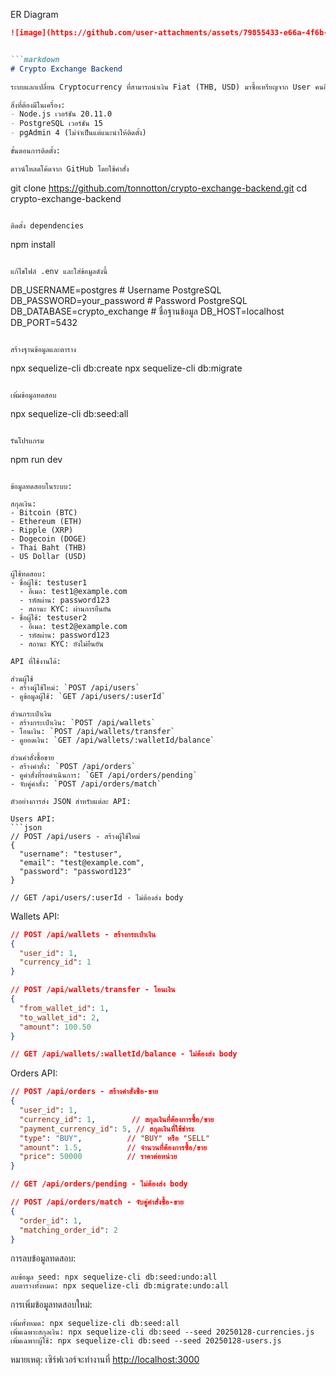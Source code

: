 
ER Diagram
```markdown
![image](https://github.com/user-attachments/assets/79855433-e66a-4f6b-b80c-3f10e3efd358)


```markdown
# Crypto Exchange Backend

ระบบแลกเปลี่ยน Cryptocurrency ที่สามารถนำเงิน Fiat (THB, USD) มาซื้อเหรียญจาก User คนอื่นๆในระบบ

สิ่งที่ต้องมีในเครื่อง:
- Node.js เวอร์ชัน 20.11.0
- PostgreSQL เวอร์ชัน 15
- pgAdmin 4 (ไม่จำเป็นแต่แนะนำให้ติดตั้ง)

ขั้นตอนการติดตั้ง:

ดาวน์โหลดโค้ดจาก GitHub โดยใช้คำสั่ง
```
git clone https://github.com/tonnotton/crypto-exchange-backend.git
cd crypto-exchange-backend
```

ติดตั้ง dependencies
```
npm install
```

แก้ไขไฟล์ .env และใส่ข้อมูลดังนี้
```
DB_USERNAME=postgres           # Username PostgreSQL
DB_PASSWORD=your_password      # Password PostgreSQL
DB_DATABASE=crypto_exchange    # ชื่อฐานข้อมูล
DB_HOST=localhost
DB_PORT=5432
```

สร้างฐานข้อมูลและตาราง
```
npx sequelize-cli db:create
npx sequelize-cli db:migrate
```

เพิ่มข้อมูลทดสอบ
```
npx sequelize-cli db:seed:all
```

รันโปรแกรม
```
npm run dev
```

ข้อมูลทดสอบในระบบ:

สกุลเงิน:
- Bitcoin (BTC)
- Ethereum (ETH)
- Ripple (XRP)
- Dogecoin (DOGE)
- Thai Baht (THB)
- US Dollar (USD)

ผู้ใช้ทดสอบ:
- ชื่อผู้ใช้: testuser1
  - อีเมล: test1@example.com
  - รหัสผ่าน: password123
  - สถานะ KYC: ผ่านการยืนยัน
- ชื่อผู้ใช้: testuser2
  - อีเมล: test2@example.com
  - รหัสผ่าน: password123
  - สถานะ KYC: ยังไม่ยืนยัน

API ที่ใช้งานได้:

ส่วนผู้ใช้
- สร้างผู้ใช้ใหม่: `POST /api/users`
- ดูข้อมูลผู้ใช้: `GET /api/users/:userId`

ส่วนกระเป๋าเงิน
- สร้างกระเป๋าเงิน: `POST /api/wallets`
- โอนเงิน: `POST /api/wallets/transfer`
- ดูยอดเงิน: `GET /api/wallets/:walletId/balance`

ส่วนคำสั่งซื้อขาย
- สร้างคำสั่ง: `POST /api/orders`
- ดูคำสั่งที่รอดำเนินการ: `GET /api/orders/pending`
- จับคู่คำสั่ง: `POST /api/orders/match`

ตัวอย่างการส่ง JSON สำหรับแต่ละ API:

Users API:
```json
// POST /api/users - สร้างผู้ใช้ใหม่
{
  "username": "testuser",
  "email": "test@example.com",
  "password": "password123"
}

// GET /api/users/:userId - ไม่ต้องส่ง body
```

Wallets API:
```json
// POST /api/wallets - สร้างกระเป๋าเงิน
{
  "user_id": 1,
  "currency_id": 1
}

// POST /api/wallets/transfer - โอนเงิน
{
  "from_wallet_id": 1,
  "to_wallet_id": 2,
  "amount": 100.50
}

// GET /api/wallets/:walletId/balance - ไม่ต้องส่ง body
```

Orders API:
```json
// POST /api/orders - สร้างคำสั่งซื้อ-ขาย
{
  "user_id": 1,
  "currency_id": 1,        // สกุลเงินที่ต้องการซื้อ/ขาย
  "payment_currency_id": 5, // สกุลเงินที่ใช้ชำระ
  "type": "BUY",          // "BUY" หรือ "SELL"
  "amount": 1.5,          // จำนวนที่ต้องการซื้อ/ขาย
  "price": 50000          // ราคาต่อหน่วย
}

// GET /api/orders/pending - ไม่ต้องส่ง body

// POST /api/orders/match - จับคู่คำสั่งซื้อ-ขาย
{
  "order_id": 1,
  "matching_order_id": 2
}
```

การลบข้อมูลทดสอบ:
```
ลบข้อมูล seed: npx sequelize-cli db:seed:undo:all
ลบตารางทั้งหมด: npx sequelize-cli db:migrate:undo:all
```

การเพิ่มข้อมูลทดสอบใหม่:
```
เพิ่มทั้งหมด: npx sequelize-cli db:seed:all
เพิ่มเฉพาะสกุลเงิน: npx sequelize-cli db:seed --seed 20250128-currencies.js
เพิ่มเฉพาะผู้ใช้: npx sequelize-cli db:seed --seed 20250128-users.js
```

หมายเหตุ:
เซิร์ฟเวอร์จะทำงานที่ [http://localhost:3000](http://localhost:3000)
```
